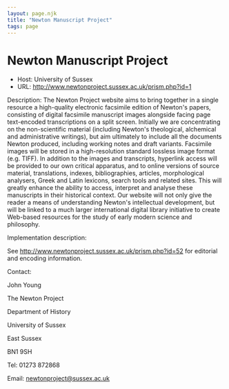 ```yaml
---
layout: page.njk
title: "Newton Manuscript Project"
tags: page
---
```

# Newton Manuscript Project




* Host: University of Sussex
* URL: <http://www.newtonproject.sussex.ac.uk/prism.php?id=1>



Description:
 The Newton Project website aims to bring together in a single resource a high-quality
 electronic facsimile edition of Newton's papers, consisting of digital facsimile manuscript
 images alongside facing page text-encoded transcriptions on a split screen. Initially
 we are concentrating on the non-scientific material (including Newton's theological,
 alchemical and administrative writings), but aim ultimately to include all the documents
 Newton produced, including working notes and draft variants. Facsimile images will
 be stored in a high-resolution standard lossless image format (e.g. TIFF). In addition
 to the images and transcripts, hyperlink access will be provided to our own critical
 apparatus, and to online versions of source material, translations, indexes, bibliographies,
 articles, morphological analysers, Greek and Latin lexicons, search tools and related
 sites. This will greatly enhance the ability to access, interpret and analyse these
 manuscripts in their historical context. Our website will not only give the reader
 a means of understanding Newton's intellectual development, but will be linked to
 a much larger international digital library initiative to create Web-based resources
 for the study of early modern science and philosophy.



Implementation description:
 
 See <http://www.newtonproject.sussex.ac.uk/prism.php?id=52> for editorial and encoding information.



Contact: 



John Young


The Newton Project


Department of History


University of Sussex


East Sussex


BN1 9SH


Tel: 01273 872868


Email: [newtonproject@sussex.ac.uk](mailto:newtonproject@sussex.ac.uk)





